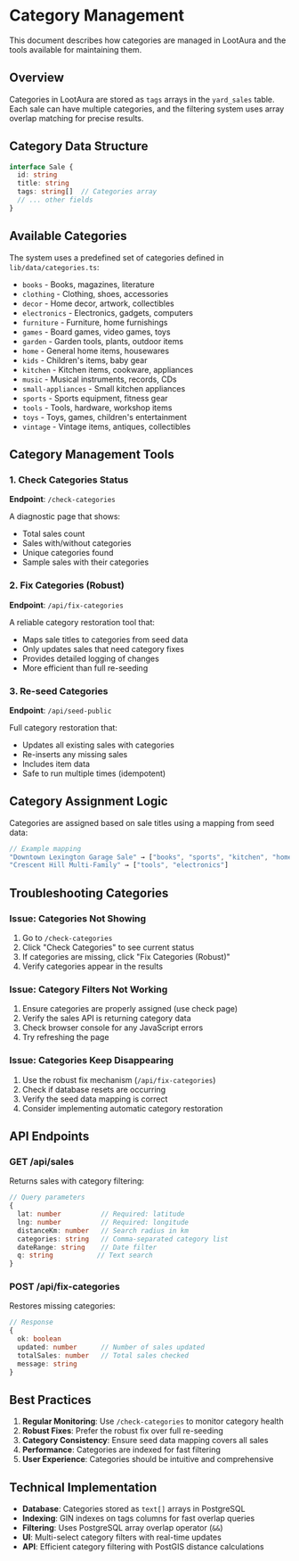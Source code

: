 # Category Management

This document describes how categories are managed in LootAura and the tools available for maintaining them.

## Overview

Categories in LootAura are stored as `tags` arrays in the `yard_sales` table. Each sale can have multiple categories, and the filtering system uses array overlap matching for precise results.

## Category Data Structure

```typescript
interface Sale {
  id: string
  title: string
  tags: string[]  // Categories array
  // ... other fields
}
```

## Available Categories

The system uses a predefined set of categories defined in `lib/data/categories.ts`:

- `books` - Books, magazines, literature
- `clothing` - Clothing, shoes, accessories
- `decor` - Home decor, artwork, collectibles
- `electronics` - Electronics, gadgets, computers
- `furniture` - Furniture, home furnishings
- `games` - Board games, video games, toys
- `garden` - Garden tools, plants, outdoor items
- `home` - General home items, housewares
- `kids` - Children's items, baby gear
- `kitchen` - Kitchen items, cookware, appliances
- `music` - Musical instruments, records, CDs
- `small-appliances` - Small kitchen appliances
- `sports` - Sports equipment, fitness gear
- `tools` - Tools, hardware, workshop items
- `toys` - Toys, games, children's entertainment
- `vintage` - Vintage items, antiques, collectibles

## Category Management Tools

### 1. Check Categories Status
**Endpoint**: `/check-categories`

A diagnostic page that shows:
- Total sales count
- Sales with/without categories
- Unique categories found
- Sample sales with their categories

### 2. Fix Categories (Robust)
**Endpoint**: `/api/fix-categories`

A reliable category restoration tool that:
- Maps sale titles to categories from seed data
- Only updates sales that need category fixes
- Provides detailed logging of changes
- More efficient than full re-seeding

### 3. Re-seed Categories
**Endpoint**: `/api/seed-public`

Full category restoration that:
- Updates all existing sales with categories
- Re-inserts any missing sales
- Includes item data
- Safe to run multiple times (idempotent)

## Category Assignment Logic

Categories are assigned based on sale titles using a mapping from seed data:

```typescript
// Example mapping
"Downtown Lexington Garage Sale" → ["books", "sports", "kitchen", "home"]
"Crescent Hill Multi-Family" → ["tools", "electronics"]
```

## Troubleshooting Categories

### Issue: Categories Not Showing
1. Go to `/check-categories`
2. Click "Check Categories" to see current status
3. If categories are missing, click "Fix Categories (Robust)"
4. Verify categories appear in the results

### Issue: Category Filters Not Working
1. Ensure categories are properly assigned (use check page)
2. Verify the sales API is returning category data
3. Check browser console for any JavaScript errors
4. Try refreshing the page

### Issue: Categories Keep Disappearing
1. Use the robust fix mechanism (`/api/fix-categories`)
2. Check if database resets are occurring
3. Verify the seed data mapping is correct
4. Consider implementing automatic category restoration

## API Endpoints

### GET /api/sales
Returns sales with category filtering:
```typescript
// Query parameters
{
  lat: number          // Required: latitude
  lng: number          // Required: longitude  
  distanceKm: number   // Search radius in km
  categories: string   // Comma-separated category list
  dateRange: string    // Date filter
  q: string           // Text search
}
```

### POST /api/fix-categories
Restores missing categories:
```typescript
// Response
{
  ok: boolean
  updated: number      // Number of sales updated
  totalSales: number   // Total sales checked
  message: string
}
```

## Best Practices

1. **Regular Monitoring**: Use `/check-categories` to monitor category health
2. **Robust Fixes**: Prefer the robust fix over full re-seeding
3. **Category Consistency**: Ensure seed data mapping covers all sales
4. **Performance**: Categories are indexed for fast filtering
5. **User Experience**: Categories should be intuitive and comprehensive

## Technical Implementation

- **Database**: Categories stored as `text[]` arrays in PostgreSQL
- **Indexing**: GIN indexes on tags columns for fast overlap queries
- **Filtering**: Uses PostgreSQL array overlap operator (`&&`)
- **UI**: Multi-select category filters with real-time updates
- **API**: Efficient category filtering with PostGIS distance calculations
